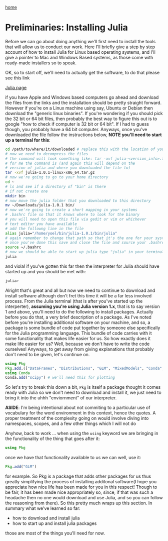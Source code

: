 
<script type="text/javascript" async
  src="https://cdnjs.cloudflare.com/ajax/libs/mathjax/2.7.4/latest.js?config=TeX-MML-AM_CHTML">
</script>

[home](https://ysanchezaraujo.github.io/)


# Preliminaries: Installing Julia

Before we can go about doing anything we'll first need to install the tools that will allow us to conduct our work. Here I'll briefly give a step by step account of how to install Julia for Linux based operating systems, and I'll give a pointer to Mac and Windows Based systems, as those come with ready-made installers so to speak. 

OK, so to start off, we'll need to actually get the software, to do that please see this link 

[Julia page](https://julialang.org/downloads/)

if you have Apple and Windows based computers go ahead and download the files from the links and the installation should be pretty straight forward. However if you're on a Linux machine using say, Ubuntu or Debian then download the "generic linux binaries". If you're wondering if you should pick the 32 bit or 64 bit files, then probably the best way to figure this out is to google "how to check if computer is 32 bit or 64 bit". If I had to guess though, you probably have a 64 bit computer. Anyways, once you've downloaded the file follow the instructions below, **NOTE you'll need to start up a terminal for this**: 

```bash
cd /path/to/where/it/downloaded # replace this with the location of your download path
# now we need to decompress the files
# the command will look something like: tar -xvf julia-<version_info>.tar.gz
# for me the command is (and again this will depend on the 
# version of julia and where you downloaded the file to)
tar -xvf julia-1.0.1-linux-x86_64.tar.gz
# now we're going to go to your home directory
cd ~
# ls and see if a directory of "bin" is there
# if not create one
mkdir bin
# now move the julia folder that you downloaded to this directory
mv ~/Downloads/julia-1.0.1 bin/
# now we're going to create a short mapping in your systems 
# .bashrc file so that it knows where to look for the binary
# you will need to open this file via gedit or vim or whichever
# text editor you have available
# add the followng line in the file
alias julia="/home/yoel/bin/julia-1.0.1/bin/julia"
# again remember to change that path so that it's the one for your system!
# once you've done this save and close the file and source your .bashrc again: 
source ~/.bashrc
# now we should be able to start up julia type "julia" in your terminal: 
julia
```

and viola! if you've gotten this far then the interpreter for Julia should have started up and you should be met with: 

```julia
julia>
```
Alright that's great and all but now we need to continue to download and install software although don't fret this time it will be a far less involved process. From the Julia terminal (that is after you've started up the interperter), **assuming you're using Julia version 1.x**, that is to say version 1 and above, you'll need to do the following to install packages. Actually before you do that, a very brief description of a package. As I've noted before you're installing additional software on your machine, and so, a package is some bundle of code put together by someone else specifically for the Julia programming language. This bundle of code carries with it some functionality that makes life easier for us. So how exactly does it make life easier for us? Well, because we don't have to write the code ourselves! Anyways, to get away from giving explanations that probably don't need to be given, let's continue on. 

```julia
using Pkg
Pkg.add.(["DataFrames", "Distributions", "GLM", "MixedModels", "Conda", "PyPlot"])
using Conda
Conda.add("scipy") # we'll need this for plotting
```
So let's try to break this down a bit, `Pkg` is itself a package thought it comes ready with Julia so we don't need to download and install it, we just need to bring it into the uhhh "enviornment" of our interpreter. 

**ASIDE**: I'm being intentional about not commiting to a particular use of vocabulary for the word environment in this context, hence the quotes. A proper treatment of the complexity going on would involve diving into namespaces, scopes, and a few other things which I will not do

Anyhow, back to work ... when using the `using` keyword we are bringing in the functionality of the thing that goes after it: 

```julia
using Pkg
```
once we have that functionality available to us we can well, use it: 

```julia
Pkg.add("GLM")
```
for example. So Pkg is a package that adds other packages for us thus greatly simplifying the process of installing additonal software(I hope you appreciate how nice life has been made for you in this respect! Though to be fair, it has been made nice appropriately so, since, if that was such a headache then no one would download and use Julia, and so you can follow the reasoning from there). So this pretty much wraps up this section. In summary what we've learned so far: 

 * how to download and install julia
 * how to start up and install julia packages

those are most of the things you'll need for now. 
